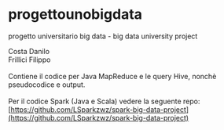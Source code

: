 # progettounobigdata
progetto universitario big data - big data university project </br>

Costa Danilo </br>
Frillici Filippo </br>
</br>
Contiene il codice per Java MapReduce e le query Hive, nonchè pseudocodice e output.</br>
</br>
Per il codice Spark (Java e Scala) vedere la seguente repo: </br>
[https://github.com/LSparkzwz/spark-big-data-project](https://github.com/LSparkzwz/spark-big-data-project)
